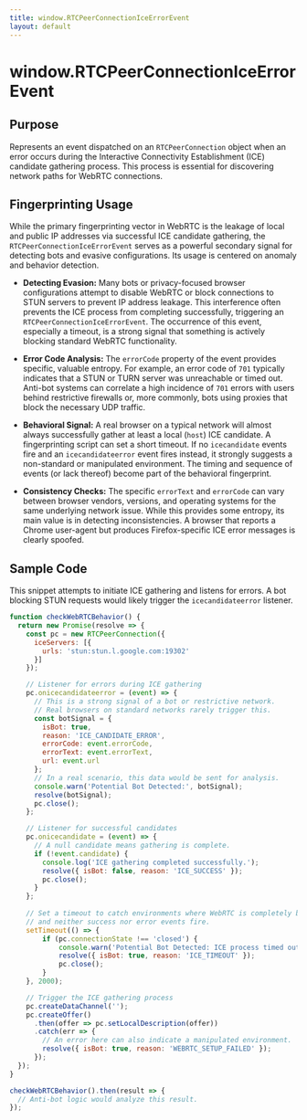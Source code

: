 ```yaml
---
title: window.RTCPeerConnectionIceErrorEvent
layout: default
---
```

# window.RTCPeerConnectionIceErrorEvent
## Purpose
Represents an event dispatched on an `RTCPeerConnection` object when an error occurs during the Interactive Connectivity Establishment (ICE) candidate gathering process. This process is essential for discovering network paths for WebRTC connections.

## Fingerprinting Usage
While the primary fingerprinting vector in WebRTC is the leakage of local and public IP addresses via successful ICE candidate gathering, the `RTCPeerConnectionIceErrorEvent` serves as a powerful secondary signal for detecting bots and evasive configurations. Its usage is centered on anomaly and behavior detection.

*   **Detecting Evasion:** Many bots or privacy-focused browser configurations attempt to disable WebRTC or block connections to STUN servers to prevent IP address leakage. This interference often prevents the ICE process from completing successfully, triggering an `RTCPeerConnectionIceErrorEvent`. The occurrence of this event, especially a timeout, is a strong signal that something is actively blocking standard WebRTC functionality.

*   **Error Code Analysis:** The `errorCode` property of the event provides specific, valuable entropy. For example, an error code of `701` typically indicates that a STUN or TURN server was unreachable or timed out. Anti-bot systems can correlate a high incidence of `701` errors with users behind restrictive firewalls or, more commonly, bots using proxies that block the necessary UDP traffic.

*   **Behavioral Signal:** A real browser on a typical network will almost always successfully gather at least a local (`host`) ICE candidate. A fingerprinting script can set a short timeout. If no `icecandidate` events fire and an `icecandidateerror` event fires instead, it strongly suggests a non-standard or manipulated environment. The timing and sequence of events (or lack thereof) become part of the behavioral fingerprint.

*   **Consistency Checks:** The specific `errorText` and `errorCode` can vary between browser vendors, versions, and operating systems for the same underlying network issue. While this provides some entropy, its main value is in detecting inconsistencies. A browser that reports a Chrome user-agent but produces Firefox-specific ICE error messages is clearly spoofed.

## Sample Code
This snippet attempts to initiate ICE gathering and listens for errors. A bot blocking STUN requests would likely trigger the `icecandidateerror` listener.

```javascript
function checkWebRTCBehavior() {
  return new Promise(resolve => {
    const pc = new RTCPeerConnection({
      iceServers: [{
        urls: 'stun:stun.l.google.com:19302'
      }]
    });

    // Listener for errors during ICE gathering
    pc.onicecandidateerror = (event) => {
      // This is a strong signal of a bot or restrictive network.
      // Real browsers on standard networks rarely trigger this.
      const botSignal = {
        isBot: true,
        reason: 'ICE_CANDIDATE_ERROR',
        errorCode: event.errorCode,
        errorText: event.errorText,
        url: event.url
      };
      // In a real scenario, this data would be sent for analysis.
      console.warn('Potential Bot Detected:', botSignal);
      resolve(botSignal);
      pc.close();
    };

    // Listener for successful candidates
    pc.onicecandidate = (event) => {
      // A null candidate means gathering is complete.
      if (!event.candidate) {
        console.log('ICE gathering completed successfully.');
        resolve({ isBot: false, reason: 'ICE_SUCCESS' });
        pc.close();
      }
    };
    
    // Set a timeout to catch environments where WebRTC is completely broken
    // and neither success nor error events fire.
    setTimeout(() => {
        if (pc.connectionState !== 'closed') {
            console.warn('Potential Bot Detected: ICE process timed out.');
            resolve({ isBot: true, reason: 'ICE_TIMEOUT' });
            pc.close();
        }
    }, 2000);

    // Trigger the ICE gathering process
    pc.createDataChannel('');
    pc.createOffer()
      .then(offer => pc.setLocalDescription(offer))
      .catch(err => {
        // An error here can also indicate a manipulated environment.
        resolve({ isBot: true, reason: 'WEBRTC_SETUP_FAILED' });
      });
  });
}

checkWebRTCBehavior().then(result => {
  // Anti-bot logic would analyze this result.
});
```